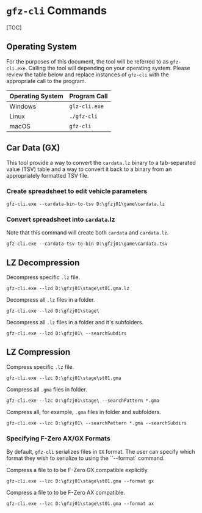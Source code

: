 # `gfz-cli` Commands

[TOC]

## Operating System

For the purposes of this document, the tool will be referred to as `gfz-cli.exe`. Calling the tool will depending on your operating system. Please review the table below and replace instances of `gfz-cli` with the appropriate call to the program.

| Operating System | Program Call  |
| ---------------- | ------------- |
| Windows          | `glz-cli.exe` |
| Linux            | `./gfz-cli`   |
| macOS            | `gfz-cli`     |



## Car Data (GX)

This tool provide a way to convert the `cardata.lz` binary to a tab-separated value (TSV) table and a way to convert it back to a binary from an appropriately formatted TSV file.

### Create spreadsheet to edit vehicle parameters

```shell
gfz-cli.exe --cardata-bin-to-tsv D:\gfzj01\game\cardata.lz
```

### Convert spreadsheet into `cardata`.lz

Note that this command will create both `cardata` and `cardata.lz`.

```shell
gfz-cli.exe --cardata-tsv-to-bin D:\gfzj01\game\cardata.tsv
```



## LZ Decompression

Decompress specific `.lz` file.

```shell
gfz-cli.exe --lzd D:\gfzj01\stage\st01.gma.lz
```

Decompress all `.lz` files in a folder.

```shell
gfz-cli.exe --lzd D:\gfzj01\stage\
```

Decompress all `.lz` files in a folder and it's subfolders.

```shell
gfz-cli.exe --lzd D:\gfzj01\ --searchSubdirs
```



## LZ Compression

Compress specific `.lz` file.

```shell
gfz-cli.exe --lzc D:\gfzj01\stage\st01.gma
```

Compress all `.gma` files in folder.

```shell
gfz-cli.exe --lzc D:\gfzj01\stage\ --searchPattern *.gma
```

Compress all, for example, `.gma` files in folder and subfolders.

```shell
gfz-cli.exe --lzc D:\gfzj01\ --searchPattern *.gma --searchSubdirs
```

### Specifying F-Zero AX/GX Formats

By default, `gfz-cli` serializes files in `GX` format. The user can specify which format they wish to serialize to using the ``--format` command. 

Compress a file to to be F-Zero GX compatible explicitly.

```shell
gfz-cli.exe --lzc D:\gfzj01\stage\st01.gma --format gx
```

Compress a file to to be F-Zero AX compatible.

```shell
gfz-cli.exe --lzc D:\gfzj01\stage\st01.gma --format ax
```

